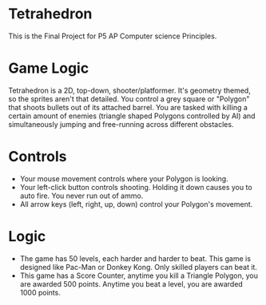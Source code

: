 # Tetrahedron
This is the Final Project for P5 AP Computer science Principles.

# Game Logic
Tetrahedron is a 2D, top-down, shooter/platformer. It's geometry themed, so the sprites aren't that detailed. You control a grey square or "Polygon" that shoots bullets out of its attached barrel. You are tasked with killing a certain amount of enemies (triangle shaped Polygons controlled by AI) and simultaneously jumping and free-running across different obstacles. 

# Controls 
- Your mouse movement controls where your Polygon is looking.
- Your left-click button controls shooting. Holding it down causes you to auto fire. You never run out of ammo.
- All arrow keys (left, right, up, down) control your Polygon's movement. 

# Logic
- The game has 50 levels, each harder and harder to beat. This game is designed like Pac-Man or Donkey Kong. Only skilled players can beat it. 
- This game has a Score Counter, anytime you kill a Triangle Polygon, you are awarded 500 points. Anytime you beat a level, you are awarded 1000 points. 


